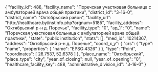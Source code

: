 {
    "facility_id": 488,
    "facility_name": "Поречская участковая больница с амбулаторией врача общей практики",
    "district_id": "3-16-0",
    "district_name": "Октябрьский район",
    "facility_url": "http:\/\/healthcare.by\/instinfo.php?orgnum=5185",
    "facility_address": "Октябрьский р-н д. Поречье",
    "facility_type": "0",
    "ap_1": "0",
    "name": "Поречская участковая больница с амбулаторией врача общей практики",
    "state": "public institution",
    "stats": [],
    "med_id": 10214367,
    "address": "Октябрьский р-н д. Поречье",
    "coord_x_y": {
        "crs": {
            "type": "name",
            "properties": {
                "name": "EPSG:4326"
            }
        },
        "type": "Point",
        "coordinates": [
            28.7537,
            52.6378
        ]
    },
    "place_name": "Октябрьский",
    "place_type": "city",
    "year_of_closing": null,
    "year_of_opening": "0",
    "healthcare_facility_key": 488,
    "administrative_division_id": "3-16-0"
}
